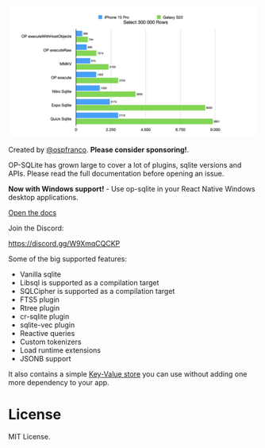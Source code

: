 ![benchmark](benchmark2.jpg)

Created by [@ospfranco](https://twitter.com/ospfranco). **Please consider sponsoring!**.

OP-SQLite has grown large to cover a lot of plugins, sqlite versions and APIs. Please read the full documentation before opening an issue.

**Now with Windows support!** - Use op-sqlite in your React Native Windows desktop applications.

[Open the docs](https://op-engineering.github.io/op-sqlite/)

Join the Discord:

https://discord.gg/W9XmqCQCKP

Some of the big supported features:

- Vanilla sqlite
- Libsql is supported as a compilation target
- SQLCipher is supported as a compilation target
- FTS5 plugin
- Rtree plugin
- cr-sqlite plugin
- sqlite-vec plugin
- Reactive queries
- Custom tokenizers
- Load runtime extensions
- JSONB support

It also contains a simple [Key-Value store](https://op-engineering.github.io/op-sqlite/docs/key_value_storage) you can use without adding one more dependency to your app.

# License

MIT License.
